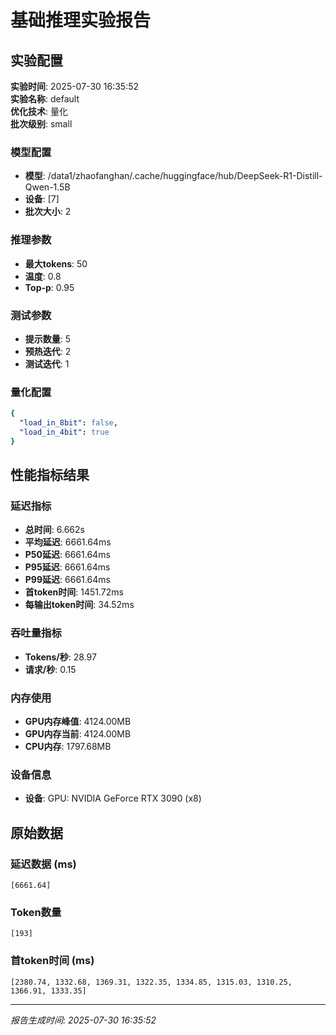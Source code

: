 # 基础推理实验报告

## 实验配置
**实验时间**: 2025-07-30 16:35:52  
**实验名称**: default  
**优化技术**: 量化  
**批次级别**: small  

### 模型配置
- **模型**: /data1/zhaofanghan/.cache/huggingface/hub/DeepSeek-R1-Distill-Qwen-1.5B
- **设备**: [7]
- **批次大小**: 2

### 推理参数
- **最大tokens**: 50
- **温度**: 0.8
- **Top-p**: 0.95

### 测试参数
- **提示数量**: 5
- **预热迭代**: 2
- **测试迭代**: 1

### 量化配置
```yaml
{
  "load_in_8bit": false,
  "load_in_4bit": true
}
```

## 性能指标结果

### 延迟指标
- **总时间**: 6.662s
- **平均延迟**: 6661.64ms
- **P50延迟**: 6661.64ms
- **P95延迟**: 6661.64ms
- **P99延迟**: 6661.64ms
- **首token时间**: 1451.72ms
- **每输出token时间**: 34.52ms

### 吞吐量指标
- **Tokens/秒**: 28.97
- **请求/秒**: 0.15

### 内存使用
- **GPU内存峰值**: 4124.00MB
- **GPU内存当前**: 4124.00MB
- **CPU内存**: 1797.68MB

### 设备信息
- **设备**: GPU: NVIDIA GeForce RTX 3090 (x8)

## 原始数据

### 延迟数据 (ms)
```
[6661.64]
```

### Token数量
```
[193]
```

### 首token时间 (ms)
```
[2380.74, 1332.68, 1369.31, 1322.35, 1334.85, 1315.03, 1310.25, 1366.91, 1333.35]
```

---
*报告生成时间: 2025-07-30 16:35:52*
